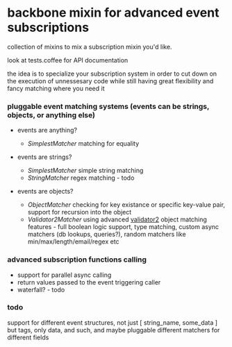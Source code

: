 backbone mixin for advanced event subscriptions
===============================================

collection of mixins to mix a subscription mixin you'd like.

look at tests.coffee for API documentation

the idea is to specialize your subscription system in order to cut down on the execution of unnessesary code while still having great flexibility and fancy matching where you need it

### pluggable event matching systems (events can be strings, objects, or anything else)

- events are anything?
    - *SimplestMatcher* matching for equality

- events are strings?
    - *SimplestMatcher* simple string matching
    - *StringMatcher* regex matching - todo

- events are objects?
    - *ObjectMatcher* checking for key existance or specific key-value pair, support for recursion into the object
    - *Validator2Matcher* using advanced [validator2](https://github.com/leshy/nodejs-validator2/) object matching features - full boolean logic support, type matching, custom async matchers (db lookups, queries?), random matchers like min/max/length/email/regex etc

### advanced subscription functions calling

- support for parallel async calling
- return values passed to the event triggering caller
- waterfall? - todo


### todo

support for different event structures, not just  [ string_name, some_data ] but tags, only data, and such, and maybe pluggable different matchers for different fields